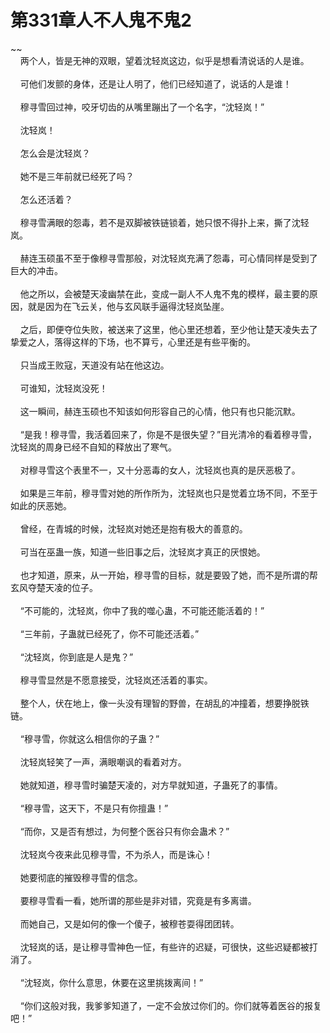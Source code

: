 # 第331章人不人鬼不鬼2
~~<br>&nbsp;&nbsp;&nbsp;&nbsp;两个人，皆是无神的双眼，望着沈轻岚这边，似乎是想看清说话的人是谁。<br><br>&nbsp;&nbsp;&nbsp;&nbsp;可他们发颤的身体，还是让人明了，他们已经知道了，说话的人是谁！<br><br>&nbsp;&nbsp;&nbsp;&nbsp;穆寻雪回过神，咬牙切齿的从嘴里蹦出了一个名字，“沈轻岚！”<br><br>&nbsp;&nbsp;&nbsp;&nbsp;沈轻岚！<br><br>&nbsp;&nbsp;&nbsp;&nbsp;怎么会是沈轻岚？<br><br>&nbsp;&nbsp;&nbsp;&nbsp;她不是三年前就已经死了吗？<br><br>&nbsp;&nbsp;&nbsp;&nbsp;怎么还活着？<br><br>&nbsp;&nbsp;&nbsp;&nbsp;穆寻雪满眼的怨毒，若不是双脚被铁链锁着，她只恨不得扑上来，撕了沈轻岚。<br><br>&nbsp;&nbsp;&nbsp;&nbsp;赫连玉硕虽不至于像穆寻雪那般，对沈轻岚充满了怨毒，可心情同样是受到了巨大的冲击。<br><br>&nbsp;&nbsp;&nbsp;&nbsp;他之所以，会被楚天凌幽禁在此，变成一副人不人鬼不鬼的模样，最主要的原因，就是因为在飞云关，他与玄风联手逼得沈轻岚坠崖。<br><br>&nbsp;&nbsp;&nbsp;&nbsp;之后，即便夺位失败，被送来了这里，他心里还想着，至少他让楚天凌失去了挚爱之人，落得这样的下场，也不算亏，心里还是有些平衡的。<br><br>&nbsp;&nbsp;&nbsp;&nbsp;只当成王败寇，天道没有站在他这边。<br><br>&nbsp;&nbsp;&nbsp;&nbsp;可谁知，沈轻岚没死！<br><br>&nbsp;&nbsp;&nbsp;&nbsp;这一瞬间，赫连玉硕也不知该如何形容自己的心情，他只有也只能沉默。<br><br>&nbsp;&nbsp;&nbsp;&nbsp;“是我！穆寻雪，我活着回来了，你是不是很失望？”目光清冷的看着穆寻雪，沈轻岚的周身已经不自知的释放出了寒气。<br><br>&nbsp;&nbsp;&nbsp;&nbsp;对穆寻雪这个表里不一，又十分恶毒的女人，沈轻岚也真的是厌恶极了。<br><br>&nbsp;&nbsp;&nbsp;&nbsp;如果是三年前，穆寻雪对她的所作所为，沈轻岚也只是觉着立场不同，不至于如此的厌恶她。<br><br>&nbsp;&nbsp;&nbsp;&nbsp;曾经，在青城的时候，沈轻岚对她还是抱有极大的善意的。<br><br>&nbsp;&nbsp;&nbsp;&nbsp;可当在巫蛊一族，知道一些旧事之后，沈轻岚才真正的厌恨她。<br><br>&nbsp;&nbsp;&nbsp;&nbsp;也才知道，原来，从一开始，穆寻雪的目标，就是要毁了她，而不是所谓的帮玄风夺楚天凌的位子。<br><br>&nbsp;&nbsp;&nbsp;&nbsp;“不可能的，沈轻岚，你中了我的噬心蛊，不可能还能活着的！”<br><br>&nbsp;&nbsp;&nbsp;&nbsp;“三年前，子蛊就已经死了，你不可能还活着。”<br><br>&nbsp;&nbsp;&nbsp;&nbsp;“沈轻岚，你到底是人是鬼？”<br><br>&nbsp;&nbsp;&nbsp;&nbsp;穆寻雪显然是不愿意接受，沈轻岚还活着的事实。<br><br>&nbsp;&nbsp;&nbsp;&nbsp;整个人，伏在地上，像一头没有理智的野兽，在胡乱的冲撞着，想要挣脱铁链。<br><br>&nbsp;&nbsp;&nbsp;&nbsp;“穆寻雪，你就这么相信你的子蛊？”<br><br>&nbsp;&nbsp;&nbsp;&nbsp;沈轻岚轻笑了一声，满眼嘲讽的看着对方。<br><br>&nbsp;&nbsp;&nbsp;&nbsp;她就知道，穆寻雪时骗楚天凌的，对方早就知道，子蛊死了的事情。<br><br>&nbsp;&nbsp;&nbsp;&nbsp;“穆寻雪，这天下，不是只有你擅蛊！”<br><br>&nbsp;&nbsp;&nbsp;&nbsp;“而你，又是否有想过，为何整个医谷只有你会蛊术？”<br><br>&nbsp;&nbsp;&nbsp;&nbsp;沈轻岚今夜来此见穆寻雪，不为杀人，而是诛心！<br><br>&nbsp;&nbsp;&nbsp;&nbsp;她要彻底的摧毁穆寻雪的信念。<br><br>&nbsp;&nbsp;&nbsp;&nbsp;要穆寻雪看一看，她所谓的那些是非对错，究竟是有多离谱。<br><br>&nbsp;&nbsp;&nbsp;&nbsp;而她自己，又是如何的像一个傻子，被穆苍耍得团团转。<br><br>&nbsp;&nbsp;&nbsp;&nbsp;沈轻岚的话，是让穆寻雪神色一怔，有些许的迟疑，可很快，这些迟疑都被打消了。<br><br>&nbsp;&nbsp;&nbsp;&nbsp;“沈轻岚，你什么意思，休要在这里挑拨离间！”<br><br>&nbsp;&nbsp;&nbsp;&nbsp;“你们这般对我，我爹爹知道了，一定不会放过你们的。你们就等着医谷的报复吧！”<br><br>
                    

<script>_fwqdsqadxfw()</script>
<div><script>_dfwf1dw();</script></div>
<div><script>_dfwf1agdw();</script></div>
                